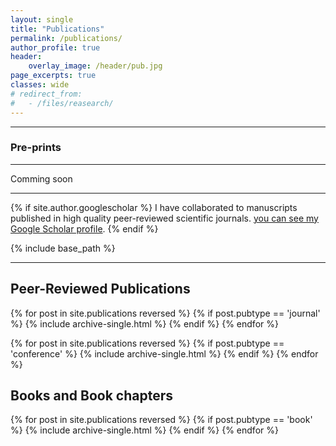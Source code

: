 ```yaml
---
layout: single
title: "Publications"
permalink: /publications/
author_profile: true
header:
    overlay_image: /header/pub.jpg
page_excerpts: true
classes: wide
# redirect_from: 
#   - /files/reasearch/
---
```


****
### Pre-prints 

****
Comming soon


<hr>

{% if site.author.googlescholar %}
 I have collaborated to manuscripts published in high quality peer-reviewed scientific journals. 
 <a href="{{site.author.googlescholar}}">you can see my Google Scholar profile</a>.
{% endif %}

{% include base_path %}

<hr>

<h2>Peer-Reviewed Publications</h2> 
{% for post in site.publications reversed %}
  {% if post.pubtype == 'journal' %}
      {% include archive-single.html %}
  {% endif %}
{% endfor %}

<!-- <h2>Conference Papers</h2>-->
{% for post in site.publications reversed %}
  {% if post.pubtype == 'conference' %}
      {% include archive-single.html %}
  {% endif %}
{% endfor %}

<h2>Books and Book chapters</h2>
{% for post in site.publications reversed %}
  {% if post.pubtype == 'book' %}
      {% include archive-single.html %}
  {% endif %}
{% endfor %}

<!-- <h2>Academic</h2>
{% for post in site.publications reversed %}
  {% if post.pubtype == 'academic' %}
      {% include archive-single.html %}
  {% endif %}
{% endfor %} -->



